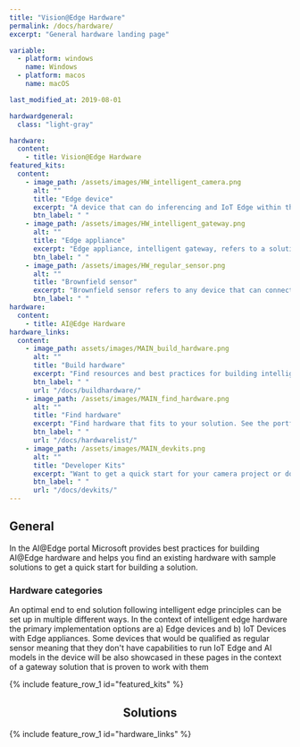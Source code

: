 ```yaml
---
title: "Vision@Edge Hardware"
permalink: /docs/hardware/
excerpt: "General hardware landing page"

variable:
  - platform: windows
    name: Windows
  - platform: macos
    name: macOS

last_modified_at: 2019-08-01

hardwardgeneral:
  class: "light-gray"

hardware:
  content:
    - title: Vision@Edge Hardware
featured_kits:
  content:
    - image_path: /assets/images/HW_intelligent_camera.png
      alt: ""
      title: "Edge device"
      excerpt: "A device that can do inferencing and IoT Edge within the device itself is edge. In this case the camera is capable of processing data and making decisions based on what it sees."
      btn_label: " "
    - image_path: /assets/images/HW_intelligent_gateway.png
      alt: ""
      title: "Edge appliance"
      excerpt: "Edge appliance, intelligent gateway, refers to a solution where the sensor device (like camera) is does not perform data processing, but sends all the information to a gateway device that is responsible for processing the data. One gateway device can be connected to one of many sensor devices"
      btn_label: " "
    - image_path: /assets/images/HW_regular_sensor.png
      alt: ""
      title: "Brownfield sensor"
      excerpt: "Brownfield sensor refers to any device that can connect and transfer data to a gateway device. It is not capable of running IoT Edge and AI models and sends a full data set forward to an intelligent gateway or directly to cloud"
      btn_label: " "
hardware:
  content:
    - title: AI@Edge Hardware
hardware_links:
  content:
    - image_path: assets/images/MAIN_build_hardware.png
      alt: ""
      title: "Build hardware"
      excerpt: "Find resources and best practices for building intelligent edge capable hardware. See options for SOCs, Operating Systems and learn about Certifying your devices for Azure"
      btn_label: " "
      url: "/docs/buildhardware/"
    - image_path: /assets/images/MAIN_find_hardware.png
      alt: ""
      title: "Find hardware"
      excerpt: "Find hardware that fits to your solution. See the portfolio of intelligent edge cameras and intelligent gateways. See the showcased devices and find code examples to get started in minutes"
      btn_label: " "
      url: "/docs/hardwarelist/"
    - image_path: /assets/images/MAIN_devkits.png
      alt: ""
      title: "Developer Kits"
      excerpt: "Want to get a quick start for your camera project or do a proof of concept? Find developer kits that can be used as a target devices for testing your machine learning model and learn about the Azure IoT services"
      btn_label: " "
      url: "/docs/devkits/"     
---
```


## General

In the AI@Edge portal Microsoft provides best practices for building AI@Edge hardware and helps you find an existing hardware with sample solutions to get a quick start for building a solution.

### Hardware categories

An optimal end to end solution following intelligent edge principles can be set up in multiple different ways. In the context of intelligent edge hardware the primary implementation options are a) Edge devices and b) IoT Devices with Edge appliances. Some devices that would be qualified as regular sensor meaning that they don't have capabilities to run IoT Edge and AI models in the device will be also showcased in these pages in the context of a gateway solution that is proven to work with them

{% include feature_row_1 id="featured_kits" %}

<div class="white">
<div class="feature__wrapper">
    <h2 style="text-align: center;" class="landing-page-videos-title">Solutions</h2>
    <div class="landing-page-videos">
{% include feature_row_1 id="hardware_links" %}
  </div>
</div>
</div>

